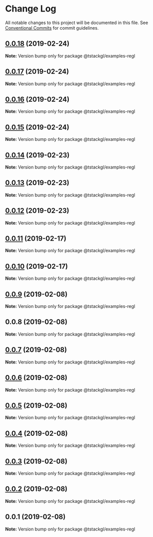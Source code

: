 # Change Log

All notable changes to this project will be documented in this file.
See [Conventional Commits](https://conventionalcommits.org) for commit guidelines.

## [0.0.18](https://github.com/nkint/tstackgl/compare/@tstackgl/examples-regl@0.0.17...@tstackgl/examples-regl@0.0.18) (2019-02-24)

**Note:** Version bump only for package @tstackgl/examples-regl





## [0.0.17](https://github.com/nkint/tstackgl/compare/@tstackgl/examples-regl@0.0.16...@tstackgl/examples-regl@0.0.17) (2019-02-24)

**Note:** Version bump only for package @tstackgl/examples-regl





## [0.0.16](https://github.com/nkint/tstackgl/compare/@tstackgl/examples-regl@0.0.15...@tstackgl/examples-regl@0.0.16) (2019-02-24)

**Note:** Version bump only for package @tstackgl/examples-regl





## [0.0.15](https://github.com/nkint/tstackgl/compare/@tstackgl/examples-regl@0.0.14...@tstackgl/examples-regl@0.0.15) (2019-02-24)

**Note:** Version bump only for package @tstackgl/examples-regl





## [0.0.14](https://github.com/nkint/tstackgl/compare/@tstackgl/examples-regl@0.0.13...@tstackgl/examples-regl@0.0.14) (2019-02-23)

**Note:** Version bump only for package @tstackgl/examples-regl





## [0.0.13](https://github.com/nkint/tstackgl/compare/@tstackgl/examples-regl@0.0.12...@tstackgl/examples-regl@0.0.13) (2019-02-23)

**Note:** Version bump only for package @tstackgl/examples-regl





## [0.0.12](https://github.com/nkint/tstackgl/compare/@tstackgl/examples-regl@0.0.11...@tstackgl/examples-regl@0.0.12) (2019-02-23)

**Note:** Version bump only for package @tstackgl/examples-regl





## [0.0.11](https://github.com/nkint/tstackgl/compare/@tstackgl/examples-regl@0.0.10...@tstackgl/examples-regl@0.0.11) (2019-02-17)

**Note:** Version bump only for package @tstackgl/examples-regl





## [0.0.10](https://github.com/nkint/tstackgl/compare/@tstackgl/examples-regl@0.0.9...@tstackgl/examples-regl@0.0.10) (2019-02-17)

**Note:** Version bump only for package @tstackgl/examples-regl





## [0.0.9](https://github.com/nkint/tstackgl/compare/@tstackgl/examples-regl@0.0.8...@tstackgl/examples-regl@0.0.9) (2019-02-08)

**Note:** Version bump only for package @tstackgl/examples-regl





## 0.0.8 (2019-02-08)

**Note:** Version bump only for package @tstackgl/examples-regl





## [0.0.7](https://github.com/nkint/tstackgl/compare/@tstackgl/examples-regl@0.0.3...@tstackgl/examples-regl@0.0.7) (2019-02-08)

**Note:** Version bump only for package @tstackgl/examples-regl





## [0.0.6](https://github.com/nkint/tstackgl/compare/@tstackgl/examples-regl@0.0.3...@tstackgl/examples-regl@0.0.6) (2019-02-08)

**Note:** Version bump only for package @tstackgl/examples-regl





## [0.0.5](https://github.com/nkint/tstackgl/compare/@tstackgl/examples-regl@0.0.3...@tstackgl/examples-regl@0.0.5) (2019-02-08)

**Note:** Version bump only for package @tstackgl/examples-regl





## [0.0.4](https://github.com/nkint/tstackgl/compare/@tstackgl/examples-regl@0.0.3...@tstackgl/examples-regl@0.0.4) (2019-02-08)

**Note:** Version bump only for package @tstackgl/examples-regl





## [0.0.3](https://github.com/nkint/tstackgl/compare/@tstackgl/examples-regl@0.0.2...@tstackgl/examples-regl@0.0.3) (2019-02-08)

**Note:** Version bump only for package @tstackgl/examples-regl





## [0.0.2](https://github.com/nkint/tstackgl/compare/@tstackgl/examples-regl@0.0.1...@tstackgl/examples-regl@0.0.2) (2019-02-08)

**Note:** Version bump only for package @tstackgl/examples-regl





## 0.0.1 (2019-02-08)

**Note:** Version bump only for package @tstackgl/examples-regl
